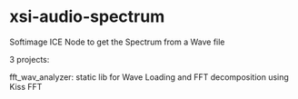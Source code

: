 xsi-audio-spectrum
==================

Softimage ICE Node to get the Spectrum from a Wave file

3 projects:

fft_wav_analyzer: static lib for Wave Loading and FFT decomposition using Kiss FFT

